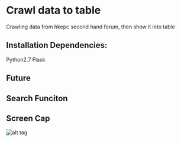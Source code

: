 # Crawl data to table

Crawling data from hkepc second hand forum, then show it into table

## Installation Dependencies:

Python2.7
Flask

## Future

Search Funciton
-

## Screen Cap
![alt tag](http://i.imgur.com/C3VD2U4.png)

